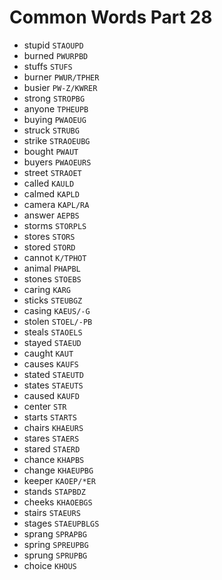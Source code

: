 # Common Words Part 28

* stupid `STAOUPD`
* burned `PWURPBD`
* stuffs `STUFS`
* burner `PWUR/TPHER`
* busier `PW-Z/KWRER`
* strong `STROPBG`
* anyone `TPHEUPB`
* buying `PWAOEUG`
* struck `STRUBG`
* strike `STRAOEUBG`
* bought `PWAUT`
* buyers `PWAOEURS`
* street `STRAOET`
* called `KAULD`
* calmed `KAPLD`
* camera `KAPL/RA`
* answer `AEPBS`
* storms `STORPLS`
* stores `STORS`
* stored `STORD`
* cannot `K/TPHOT`
* animal `PHAPBL`
* stones `STOEBS`
* caring `KARG`
* sticks `STEUBGZ`
* casing `KAEUS/-G`
* stolen `STOEL/-PB`
* steals `STAOELS`
* stayed `STAEUD`
* caught `KAUT`
* causes `KAUFS`
* stated `STAEUTD`
* states `STAEUTS`
* caused `KAUFD`
* center `STR`
* starts `STARTS`
* chairs `KHAEURS`
* stares `STAERS`
* stared `STAERD`
* chance `KHAPBS`
* change `KHAEUPBG`
* keeper `KAOEP/*ER`
* stands `STAPBDZ`
* cheeks `KHAOEBGS`
* stairs `STAEURS`
* stages `STAEUPBLGS`
* sprang `SPRAPBG`
* spring `SPREUPBG`
* sprung `SPRUPBG`
* choice `KHOUS`
